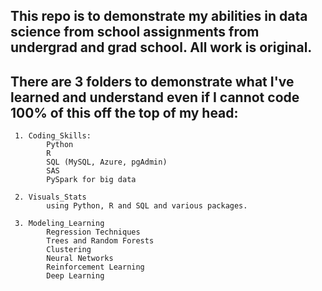 ## This repo is to demonstrate my abilities in data science from school assignments from undergrad and grad school.  All work is original.

## There are 3 folders to demonstrate what I've learned and understand even if I cannot code 100% of this off the top of my head:
	 1. Coding_Skills:  
 			Python
	 		R
	 		SQL (MySQL, Azure, pgAdmin)
	 		SAS
	 		PySpark for big data
		
	 2. Visuals_Stats
			using Python, R and SQL and various packages.
	 
	 3. Modeling_Learning
			Regression Techniques
	 		Trees and Random Forests
			Clustering
	 		Neural Networks
			Reinforcement Learning 
	 		Deep Learning

	
